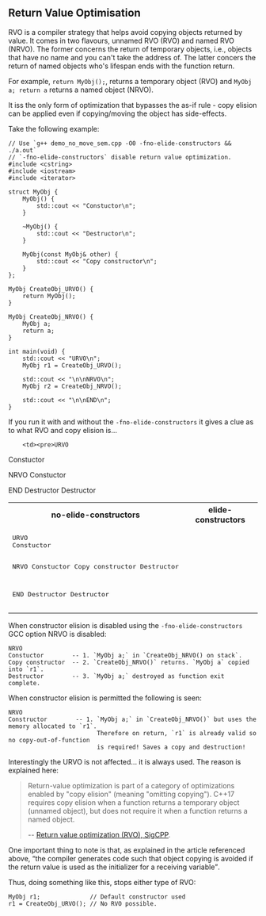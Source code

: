 ## Return Value Optimisation
RVO is a compiler strategy that helps avoid copying objects returned by value. It comes in two flavours, unnamed RVO (RVO) and named RVO (NRVO). The former concerns the return of temporary objects, i.e., objects that have no name and you can't take the address of. The latter concers the return of named objects who's lifespan ends with the function return.

For example, `return MyObj();`, returns a temporary object (RVO) and `MyObj a; return a` returns a named object (NRVO).

It iss the only form of optimization that bypasses the as-if rule - copy elision can be applied even if copying/moving the object has side-effects.

Take the following example:

```
// Use `g++ demo_no_move_sem.cpp -O0 -fno-elide-constructors && ./a.out`
// `-fno-elide-constructors` disable return value optimization.
#include <cstring>
#include <iostream>
#include <iterator>

struct MyObj {
    MyObj() {
        std::cout << "Constuctor\n";
    }

    ~MyObj() {
        std::cout << "Destructor\n";
    }

    MyObj(const MyObj& other) {
        std::cout << "Copy constructor\n";
    }
};

MyObj CreateObj_URVO() {
    return MyObj();
}

MyObj CreateObj_NRVO() {
    MyObj a;
    return a;
}

int main(void) {
    std::cout << "URVO\n";
    MyObj r1 = CreateObj_URVO();

    std::cout << "\n\nNRVO\n";
    MyObj r2 = CreateObj_NRVO();

    std::cout << "\n\nEND\n";
}
```

If you run it with and without the `-fno-elide-constructors` it gives a clue as to what RVO and copy elision is...

<table>
    <tr>
        <th>no-elide-constructors</th>
        <th>elide-constructors</th>
    </tr>
    <tr>
        <td><pre>URVO
Constuctor


NRVO
Constuctor
Copy constructor
Destructor


END
Destructor
Destructor</pre>
        </td>

        <td><pre>URVO
Constuctor


NRVO
Constuctor


END
Destructor
Destructor</pre>
        </td>
    </table>


When constructor elision is disabled using the `-fno-elide-constructors` GCC option NRVO is disabled:

```
NRVO
Constuctor        -- 1. `MyObj a;` in `CreateObj_NRVO() on stack`.
Copy constructor  -- 2. `CreateObj_NRVO()` returns. `MyObj a` copied into `r1`.
Destructor        -- 3. `MyObj a;` destroyed as function exit complete.
```

When constructor elision is permitted the following is seen:

```
NRVO
Constructor        -- 1. `MyObj a;` in `CreateObj_NRVO()` but uses the memory allocated to `r1`.
                         Therefore on return, `r1` is already valid so no copy-out-of-function
                         is required! Saves a copy and destruction!
```

Interestingly the URVO is not affected... it is always used. The reason is explained here:

<blockquote>
    <p>Return-value optimization is part of a category of optimizations enabled by "copy elision" (meaning "omitting copying"). C++17 requires copy elision when a function returns a temporary object (unnamed object), but does not require it when a function returns a named object.
    </p>
    <footer>-- <a href="https://sigcpp.github.io/2020/06/08/return-value-optimization#:~:text=Return%2Dvalue%20optimization%20is%20part,function%20returns%20a%20named%20object." target="_blank">Return value optimization (RVO), SigCPP</a>.</footer>
</blockquote>
<p></p>

One important thing to note is that, as explained in the article referenced above,
<q>the compiler generates code such that object copying is avoided if the return value is used as the initializer for a receiving variable</q>.

Thus, doing something like this, stops either type of RVO:

```
MyObj r1;              // Default constructor used
r1 = CreateObj_URVO(); // No RVO possible.
```

